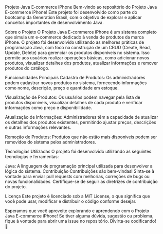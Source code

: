 
Projeto Java E-commerce iPhone
Bem-vindo ao repositório do Projeto Java E-commerce iPhone! Este projeto foi desenvolvido como parte do bootcamp da Generation Brasil, com o objetivo de explorar e aplicar conceitos importantes de desenvolvimento Java.

Sobre o Projeto
O Projeto Java E-commerce iPhone é um sistema completo que simula um e-commerce dedicado à venda de produtos da marca iPhone. O projeto foi desenvolvido utilizando as melhores práticas de programação Java, com foco na construção de um CRUD (Create, Read, Update, Delete) para gerenciar os produtos disponíveis no sistema. Isso permite aos usuários realizar operações básicas, como adicionar novos produtos, visualizar detalhes dos produtos, atualizar informações e remover produtos do catálogo.

Funcionalidades Principais
Cadastro de Produtos: Os administradores podem cadastrar novos produtos no sistema, fornecendo informações como nome, descrição, preço e quantidade em estoque.

Visualização de Produtos: Os usuários podem navegar pela lista de produtos disponíveis, visualizar detalhes de cada produto e verificar informações como preço e disponibilidade.

Atualização de Informações: Administradores têm a capacidade de atualizar os detalhes dos produtos existentes, permitindo ajustar preços, descrições e outras informações relevantes.

Remoção de Produtos: Produtos que não estão mais disponíveis podem ser removidos do sistema pelos administradores.

Tecnologias Utilizadas
O projeto foi desenvolvido utilizando as seguintes tecnologias e ferramentas:

Java: A linguagem de programação principal utilizada para desenvolver a lógica do sistema.
Contribuição
Contribuições são bem-vindas! Sinta-se à vontade para enviar pull requests com melhorias, correções de bugs ou novas funcionalidades. Certifique-se de seguir as diretrizes de contribuição do projeto.

Licença
Este projeto é licenciado sob a MIT License, o que significa que você pode usar, modificar e distribuir o código conforme desejar.

Esperamos que você aproveite explorando e aprendendo com o Projeto Java E-commerce iPhone! Se tiver alguma dúvida, sugestão ou problema, fique à vontade para abrir uma issue no repositório. Divirta-se codificando! 🚀
